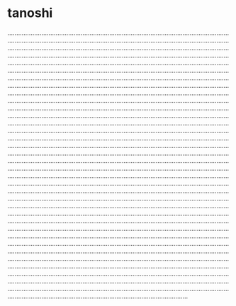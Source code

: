 # tanoshi

.........................................................................................................................................................................................................................................................................................................................................................................................................................................................................................................................................................................................................................................................................................................................................................................................................................................................................................................................................................................................................................................................................................................................................................................................................................................................................................................................................................................................................................................................................................................................................................................................................................................................................................................................................................................................................................................................................................................................................................................................................................................................................................................................................................................................................................................................................................................................................................................................................................................................................................................................................................................................................................................................................................................................................................................................................................................................................................................................................................................................................................................................................................................................................................................................................................................................................................................................................................................................................................................................................................................................................................................................................................................................................................................................................................................................................................................................................................................................................................................................................................................................................................................................................................................................................................................................................................................................................................................................................................................................................................................................................................................................................................
